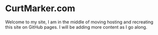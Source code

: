 # CurtMarker.com

Welcome to my site, I am in the middle of moving hosting and recreating this site on GitHub pages. I will be adding more content as I go along.

